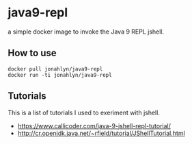 # java9-repl

a simple docker image to invoke the Java 9 REPL jshell.

## How to use

```
docker pull jonahlyn/java9-repl
docker run -ti jonahlyn/java9-repl
```

## Tutorials

This is a list of tutorials I used to exeriment with jshell.

* https://www.callicoder.com/java-9-jshell-repl-tutorial/
* http://cr.openjdk.java.net/~rfield/tutorial/JShellTutorial.html

